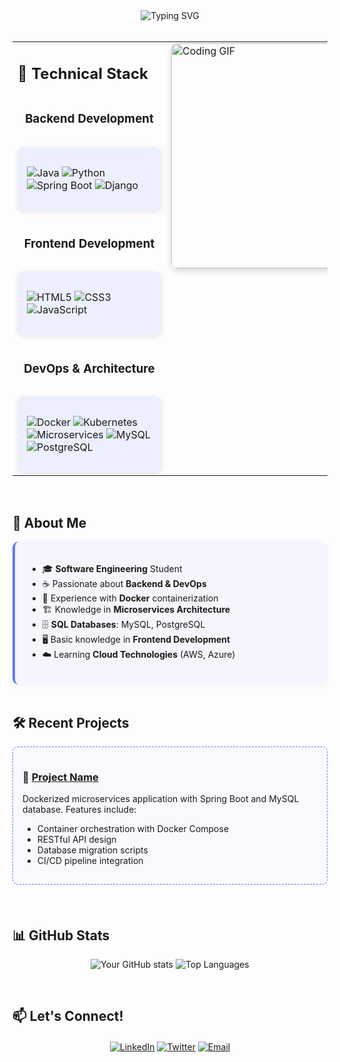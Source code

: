 <div align="center">
  <img src="https://readme-typing-svg.demolab.com?font=Fira+Code&weight=600&size=26&duration=4000&pause=1000&color=5C7AFF&center=true&vCenter=true&width=500&lines=Hi+there%2C+I'm+Kendryd+Rodriguez;Welcome+to+my+profile!;Software+Engineering+Student;Backend+%26+DevOps+Enthusiast" alt="Typing SVG" />
</div>

<br>

<table>
  <tr>
    <td width="60%" valign="top" style="border: none;">
    
## 🚀 Technical Stack

<div style="display: flex; flex-wrap: wrap; gap: 15px; justify-content: center; margin-top: 20px;">

### **Backend Development**
<div style="background: rgba(92,122,255,0.1); padding: 15px; border-radius: 10px; min-width: 200px; box-shadow: 0 2px 8px rgba(0,0,0,0.1);">
  
![Java](https://img.shields.io/badge/Java-%232370ED.svg?style=for-the-badge&logo=java&logoColor=white)
![Python](https://img.shields.io/badge/Python%20-%2314354C.svg?style=for-the-badge&logo=python&logoColor=white)
![Spring Boot](https://img.shields.io/badge/Spring%20Boot-%236DB33F.svg?style=for-the-badge&logo=springboot&logoColor=white)
![Django](https://img.shields.io/badge/Django-%23092E20.svg?style=for-the-badge&logo=django&logoColor=white)

</div>

### **Frontend Development**
<div style="background: rgba(92,122,255,0.1); padding: 15px; border-radius: 10px; min-width: 200px; box-shadow: 0 2px 8px rgba(0,0,0,0.1);">
  
![HTML5](https://img.shields.io/badge/HTML5%20-%23E34F26.svg?style=for-the-badge&logo=html5&logoColor=white)
![CSS3](https://img.shields.io/badge/CSS%20-%231572B6.svg?style=for-the-badge&logo=css3&logoColor=white)
![JavaScript](https://img.shields.io/badge/JavaScript%20-%23F7DF1E.svg?style=for-the-badge&logo=javascript&logoColor=black)

</div>

### **DevOps & Architecture**
<div style="background: rgba(92,122,255,0.1); padding: 15px; border-radius: 10px; min-width: 200px; box-shadow: 0 2px 8px rgba(0,0,0,0.1);">
  
![Docker](https://img.shields.io/badge/Docker-2496ED?style=for-the-badge&logo=docker&logoColor=white)
![Kubernetes](https://img.shields.io/badge/Kubernetes-326CE5?style=for-the-badge&logo=kubernetes&logoColor=white)
![Microservices](https://img.shields.io/badge/Microservices-1890FF?style=for-the-badge&logo=circle&logoColor=white)
![MySQL](https://img.shields.io/badge/MySQL-4479A1?style=for-the-badge&logo=mysql&logoColor=white)
![PostgreSQL](https://img.shields.io/badge/PostgreSQL-316192?style=for-the-badge&logo=postgresql&logoColor=white)

</div>

</div>
    </td>
    <td width="40%" valign="top" style="border: none;">
      <img height="360" alt="Coding GIF" src="https://camo.githubusercontent.com/d1e9733ec79822bcadf8b9a1035840ee511e2f022fe9f652cc163db23dc171d3/68747470733a2f2f6d656469612e67697068792e636f6d2f6d656469612f53576f536b4e36447854737a71494b4571762f67697068792e676966" style="border-radius: 10px; box-shadow: 0 4px 12px rgba(0,0,0,0.15); display: block; margin-left: auto; margin-right: auto;">
    </td>
  </tr>
</table>

<br>

## 📌 About Me

<div style="background: rgba(92,122,255,0.05); padding: 20px; border-radius: 10px; border-left: 4px solid #5C7AFF; box-shadow: 0 2px 10px rgba(0,0,0,0.05);">

- 🎓 **Software Engineering** Student  
- ☕ Passionate about **Backend & DevOps**  
- 🐋 Experience with **Docker** containerization  
- 🏗️ Knowledge in **Microservices Architecture**  
- 🗄️ **SQL Databases**: MySQL, PostgreSQL  
- 🖥️ Basic knowledge in **Frontend Development**  
- ☁️ Learning **Cloud Technologies** (AWS, Azure)  

</div>

<br>

## 🛠️ Recent Projects

<div style="background: rgba(92,122,255,0.03); padding: 15px; border-radius: 8px; border: 1px dashed #5C7AFF; margin-bottom: 20px;">

### 🔗 [Project Name]()
Dockerized microservices application with Spring Boot and MySQL database. Features include:
- Container orchestration with Docker Compose
- RESTful API design
- Database migration scripts
- CI/CD pipeline integration

</div>

<br>

## 📊 GitHub Stats

<div align="center">
  
![Your GitHub stats](https://github-readme-stats.vercel.app/api?username=kendrydrodriguez11&show_icons=true&theme=radical&hide_border=true)
![Top Languages](https://github-readme-stats.vercel.app/api/top-langs/?username=kendrydrodriguez11&layout=compact&theme=radical&hide_border=true)

</div>

<br>

## 📫 Let's Connect!

<div align="center" style="margin-top: 20px;">
  
[![LinkedIn](https://img.shields.io/badge/LinkedIn-0077B5?style=for-the-badge&logo=linkedin&logoColor=white)](https://www.linkedin.com/in/kendryd-jonayker-rodriguez-ronquillo-77a1a826b/)
[![Twitter](https://img.shields.io/badge/Twitter-1DA1F2?style=for-the-badge&logo=twitter&logoColor=white)](#)
[![Email](https://img.shields.io/badge/Email-D14836?style=for-the-badge&logo=gmail&logoColor=white)](kendrydrodriguez6@gmail.com)

</div>

